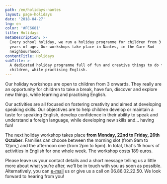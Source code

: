 ```yaml
---
path: /en/holidays-nantes
layout: page-holidays
date: '2018-04-27'
lng: en
color: '#FC6681'
title: Holidays
metaDescription: >-
  Every school holiday, we run a holiday programme for children from 3 to 11
  years of age. Our workshops take place in Nantes, in the Gare Sud
  neighbourhood. 
contentTitle: Holidays
subTitle: >-
  A dedicated holiday programme full of fun and creative things to do for
  children, while practising English.
---
```

Our holiday workshops are open to children from 3 onwards. They really are an opportunity for children to take a break, have fun, discover and explore new things, while learning and practising English. 

Our activities are all focused on fostering creativity and aimed at developing speaking skills. Our objectives are to help children develop or maintain a taste for speaking English, develop confidence in their ability to speak and understand a foreign language, while developing new skills and... having fun!

The next holiday workshop takes place **from Monday, 22nd to Friday, 26th October**. Families can choose between the morning slot (from 9am to 12pm,) and the afternoon one (from 2pm to 5pm). In total, that's 15 hours of activities in English for one whole week. The workshop costs 189 euros. 

Please leave us your contact details and a short message telling us a little more about what you’re after, we’ll be in touch with you as soon as possible.  Alternatively, you can [e-mail](mailto:hello@lopenlab.com) us or give us a call on 06.86.02.22.50. We look forward to hearing from you!
